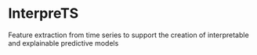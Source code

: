 # InterpreTS
Feature extraction from time series to support the creation of interpretable and explainable predictive models
